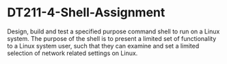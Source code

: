 # DT211-4-Shell-Assignment
Design, build and test a specified purpose command shell to run on a Linux system. The purpose of the shell is to present a  limited set of functionality to a Linux system user, such that they can examine and set a limited selection of network related settings on Linux.
